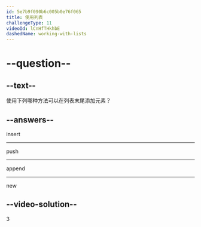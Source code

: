 ```yaml
---
id: 5e7b9f090b6c005b0e76f065
title: 使用列表
challengeType: 11
videoId: lCnHfTHkhbE
dashedName: working-with-lists
---
```


# --question--

## --text--

使用下列哪种方法可以在列表末尾添加元素？

## --answers--

insert

---

push

---

append

---

new

## --video-solution--

3
